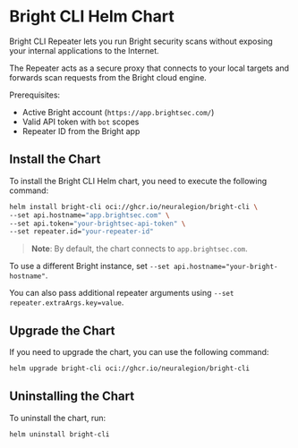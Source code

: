 # Bright CLI Helm Chart

Bright CLI Repeater lets you run Bright security scans without exposing your internal applications to the Internet.

The Repeater acts as a secure proxy that connects to your local targets and forwards scan requests from the Bright cloud engine.

Prerequisites:

- Active Bright account (`https://app.brightsec.com/`)
- Valid API token with `bot` scopes
- Repeater ID from the Bright app

## Install the Chart

To install the Bright CLI Helm chart, you need to execute the following command:

```bash
helm install bright-cli oci://ghcr.io/neuralegion/bright-cli \
--set api.hostname="app.brightsec.com" \
--set api.token="your-brightsec-api-token" \
--set repeater.id="your-repeater-id"
```

> **Note**: By default, the chart connects to `app.brightsec.com`.

To use a different Bright instance, set `--set api.hostname="your-bright-hostname"`.

You can also pass additional repeater arguments using `--set repeater.extraArgs.key=value`.

## Upgrade the Chart

If you need to upgrade the chart, you can use the following command:

```bash
helm upgrade bright-cli oci://ghcr.io/neuralegion/bright-cli
```

## Uninstalling the Chart

To uninstall the chart, run:

```bash
helm uninstall bright-cli
```

